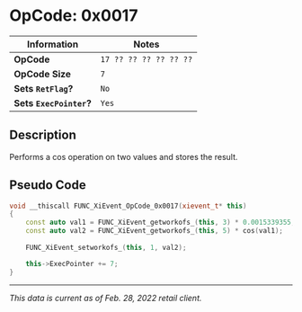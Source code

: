 # OpCode: 0x0017

| Information               | Notes |
|---                        |---    |
| **OpCode**                | `17 ?? ?? ?? ?? ?? ??` |
| **OpCode Size**           | `7`   |
| **Sets `RetFlag`?**       | `No`  |
| **Sets `ExecPointer`?**   | `Yes` |

## Description

Performs a cos operation on two values and stores the result.

## Pseudo Code

```cpp
void __thiscall FUNC_XiEvent_OpCode_0x0017(xievent_t* this)
{
    const auto val1 = FUNC_XiEvent_getworkofs_(this, 3) * 0.0015339355;
    const auto val2 = FUNC_XiEvent_getworkofs_(this, 5) * cos(val1);
    
    FUNC_XiEvent_setworkofs_(this, 1, val2);

    this->ExecPointer += 7;
}
```

---

_This data is current as of Feb. 28, 2022 retail client._